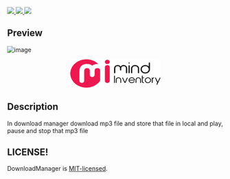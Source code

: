 <a href="https://docs.swift.org/swift-book/" style="pointer-events: stroke;" target="_blank">
<img src="https://img.shields.io/badge/swift-5.0-brightgreen">
</a>
<a href="#" style="pointer-events: stroke;" target="_blank">
<img src="https://img.shields.io/badge/platform-iOS-red">
</a>
<a href="https://github.com/ashishpatelmi/GenerateDynamicCustomForm/blob/main/LICENSE" style="pointer-events: stroke;" target="_blank">
<img src="https://img.shields.io/badge/licence-MIT.-orange">
</a>

## Preview
![image](/Media/download_manager.gif)

<p align="center">
    <a href="https://www.mindinventory.com" style="pointer-events: stroke;" target="_blank">
        <img src="/Media/mi.png" width="210" height="66" title="MindInventory">
    </a>
</p>

## Description

In download manager download mp3 file and store that file in local and play, pause and stop that mp3 file

## LICENSE!

DownloadManager is [MIT-licensed](/LICENSE).
